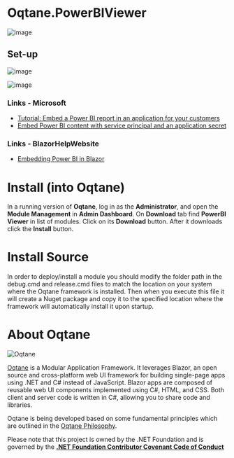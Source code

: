 # Oqtane.PowerBIViewer

![image](https://user-images.githubusercontent.com/1857799/235460849-69919df2-04cf-4b57-833e-06b233bbd18b.png)

## Set-up


![image](https://user-images.githubusercontent.com/1857799/235461514-3dc07498-6927-435a-abf8-e1a0d7e192f3.png)

![image](https://user-images.githubusercontent.com/1857799/235461452-d39ba744-1ef3-4510-884d-5f4f9cd1bf3a.png)




### Links - Microsoft
* [Tutorial: Embed a Power BI report in an application for your customers](https://learn.microsoft.com/en-us/power-bi/developer/embedded/embed-customer-app)
* [Embed Power BI content with service principal and an application secret](https://learn.microsoft.com/en-us/power-bi/developer/embedded/embed-service-principal)
### Links - BlazorHelpWebsite
* [Embedding Power BI in Blazor](https://blazorhelpwebsite.com/ViewBlogPost/5)
# Install (into Oqtane)

In a running version of **Oqtane**, log in as the **Administrator**, and open the **Module Management** in **Admin Dashboard**. On **Download** tab find **PowerBI Viewer** in list of modules. Click on its **Download** button. After it downloads click the **Install** button.

# Install Source
In order to deploy/install a module you should modify the folder path in the debug.cmd and release.cmd files to match the location on your system where the Oqtane framework is installed. Then when you execute this file it will create a Nuget package and copy it to the specified location where the framework will automatically install it upon startup.

# About Oqtane
![Oqtane](https://github.com/oqtane/framework/blob/master/oqtane.png?raw=true "Oqtane")

[Oqtane](https://github.com/oqtane/oqtane.framework) is a Modular Application Framework. It leverages Blazor, an open source and cross-platform web UI framework for building single-page apps using .NET and C# instead of JavaScript. Blazor apps are composed of reusable web UI components implemented using C#, HTML, and CSS. Both client and server code is written in C#, allowing you to share code and libraries.

Oqtane is being developed based on some fundamental principles which are outlined in the [Oqtane Philosophy](https://www.oqtane.org/Resources/Blog/PostId/538/oqtane-philosophy).

Please note that this project is owned by the .NET Foundation and is governed by the **[.NET Foundation Contributor Covenant Code of Conduct](https://dotnetfoundation.org/code-of-conduct)**
